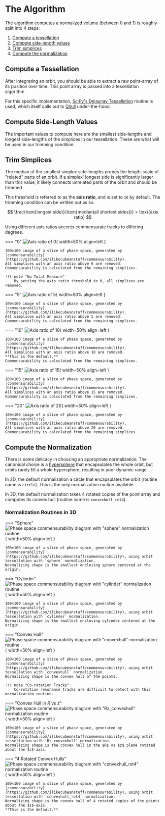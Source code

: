 # The Algorithm

The algorithm computes a normalized volume (between 0 and 1) is roughly split into 4 steps:

1. [Compute a tessellation](algorithm.md#compute-a-tessellation)
2. [Compute side-length values](algorithm.md#compute-side-length-values)
3. [Trim simplices](algorithm.md#trim-simplices)
3. [Compute the normalization](algorithm.md#compute-the-normalization)

## Compute a Tessellation

After integrating an orbit, you should be able to extract a raw point-array of its position over time.
This point array is passed into a tessellation algorithm.

For this specific implementation, [SciPy's Delaunay Tessellation](https://docs.scipy.org/doc/scipy/reference/generated/scipy.spatial.Delaunay.html) routine is used, which itself calls out to [Qhull](http://www.qhull.org/) under-the-hood.

## Compute Side-Length Values

The important values to compute here are the smallest side-lengths and longest side-lengths of the simplices in our tessellation.
These are what will be used in our trimming condition.

## Trim Simplices

The median of the smallest simplex side-lengths probes the length-scale of "related" parts of an orbit.
If a simplex' longest side is significantly larger than this value, it likely connects unrelated parts of the orbit and should be trimmed.

This threshold is referred to as the **axis ratio**, and is set to `10` by default.
The trimming condition can be written out as so:

$$ \frac{\text{longest side}}{\text{median(all shortest sides)}} > \text{axis ratio} $$

Using different axis ratios accents commensurate tracks to differing degrees.

=== "0"
    ![Axis ratio of 0](ar0.png){ width=50% align=left }

    100×100 image of a slice of phase space, generated by [commensurability](https://github.com/ilikecubesnstuff/commensurability).
    All simplices with an axis ratio above 0 are removed.
    Commensurability is calculated from the remaining simplices.

    !!! note "No Total Measure"
        By setting the axis ratio threshold to 0, all simplices are removed.

=== "5"
    ![Axis ratio of 5](ar5.png){ width=50% align=left }

    100×100 image of a slice of phase space, generated by [commensurability](https://github.com/ilikecubesnstuff/commensurability).
    All simplices with an axis ratio above 5 are removed.
    Commensurability is calculated from the remaining simplices.

=== "10"
    ![Axis ratio of 10](ar10.png){ width=50% align=left }

    100×100 image of a slice of phase space, generated by [commensurability](https://github.com/ilikecubesnstuff/commensurability).
    All simplices with an axis ratio above 10 are removed.
    **This is the default.**
    Commensurability is calculated from the remaining simplices.

=== "15"
    ![Axis ratio of 15](ar15.png){ width=50% align=left }

    100×100 image of a slice of phase space, generated by [commensurability](https://github.com/ilikecubesnstuff/commensurability).
    All simplices with an axis ratio above 15 are removed.
    Commensurability is calculated from the remaining simplices.

=== "20"
    ![Axis ratio of 20](ar20.png){ width=50% align=left }

    100×100 image of a slice of phase space, generated by [commensurability](https://github.com/ilikecubesnstuff/commensurability).
    All simplices with an axis ratio above 20 are removed.
    Commensurability is calculated from the remaining simplices.


## Compute the Normalization

There is some delicacy in choosing an appropriate normalization.
The canonical choice is a [hypersphere](https://en.wikipedia.org/wiki/N-sphere) that encapsulates the whole orbit, but orbits rarely fill a whole hypersphere, resulting in poor dynamic range.

In 2D, the default normalization a circle that encapsulates the orbit (routine name is `circle`).
This is the only normalization routine available.

In 3D, the default normalization takes 4 rotated copies of the point array and computes its convex hull (routine name is `convexhull_rot4`).

### Normalization Routines in 3D

=== "Sphere"
    ![Phase space commensurability diagram with "sphere" normalization routine](sphere.png){ width=50% align=left }

    100×100 image of a slice of phase space, generated by [commensurability](https://github.com/ilikecubesnstuff/commensurability), using orbit tessellation with `sphere` normalization.
    Normalizing shape is the smallest enclosing sphere centered at the origin.

=== "Cylinder"
    ![Phase space commensurability diagram with "cylinder" normalization routine](cylinder.png){ width=50% align=left }

    100×100 image of a slice of phase space, generated by [commensurability](https://github.com/ilikecubesnstuff/commensurability), using orbit tessellation with `cylinder` normalization.
    Normalizing shape is the smallest enclosing cylinder centered at the origin.

=== "Convex Hull"
    ![Phase space commensurability diagram with "convexhull" normalization routine](convexhull.png){ width=50% align=left }

    100×100 image of a slice of phase space, generated by [commensurability](https://github.com/ilikecubesnstuff/commensurability), using orbit tessellation with `convexhull` normalization.
    Normalizing shape is the convex hull of the points.

    !!! note "Co-rotation Tracks"
        Co-rotation resonance tracks are difficult to detect with this normalization routine.

=== "Convex Hull in $R$ vs $z$"
    ![Phase space commensurability diagram with "Rz_convexhull" normalization routine](Rz_convexhull.png){ width=50% align=left }

    100×100 image of a slice of phase space, generated by [commensurability](https://github.com/ilikecubesnstuff/commensurability), using orbit tessellation with `Rz_convexhull` normalization.
    Normalizing shape is the convex hull in the $R$ vs $z$ plane rotated about the $z$-axis.

=== "4 Rotated Convex Hulls"
    ![Phase space commensurability diagram with "convexhull_rot4" normalization routine](convexhull_rot4.png){ width=50% align=left }

    100×100 image of a slice of phase space, generated by [commensurability](https://github.com/ilikecubesnstuff/commensurability), using orbit tessellation with `convexhull_rot4` normalization.
    Normalizing shape is the convex hull of 4 rotated copies of the points about the $z$-axis.
    **This is the default.**

